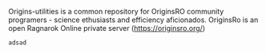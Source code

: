 Origins-utilities is a common repository for OriginsRO community programers - science ethusiasts and efficiency aficionados.
OriginsRo is an open Ragnarok Online private server (https://originsro.org/)

``` adsad ```
